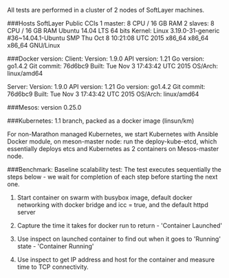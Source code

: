 All tests are performed in a cluster of 2 nodes of SoftLayer machines.

###Hosts
SoftLayer Public CCIs
1 master: 8 CPU / 16 GB RAM
2 slaves: 8 CPU / 16 GB RAM
Ubuntu 14.04 LTS 64 bits
Kernel: Linux 3.19.0-31-generic #36~14.04.1-Ubuntu SMP Thu Oct 8 10:21:08 UTC 2015 x86_64 x86_64 x86_64 GNU/Linux

###Docker version:
Client:
 Version:      1.9.0
 API version:  1.21
 Go version:   go1.4.2
 Git commit:   76d6bc9
 Built:        Tue Nov  3 17:43:42 UTC 2015
 OS/Arch:      linux/amd64

Server:
 Version:      1.9.0
 API version:  1.21
 Go version:   go1.4.2
 Git commit:   76d6bc9
 Built:        Tue Nov  3 17:43:42 UTC 2015
 OS/Arch:      linux/amd64

###Mesos:
version 0.25.0

###Kubernetes:
1.1 branch, packed as a docker image (linsun/km)

For non-Marathon managed Kubernetes, we start Kubernetes with Ansible Docker module, on meson-master node:
run the deploy-kube-etcd, which essentially deploys etcs and Kubernetes as 2 containers on Mesos-master node.


###Benchmark:
Baseline scalability test:
The test executes sequentially the steps below - we wait for completion of each step before starting the next one.

1. Start container on swarm with busybox image, default docker networking with docker bridge and icc = true, and the default httpd server

2. Capture the time it takes for docker run to return - 'Container Launched'

3. Use inspect on launched container to find out when it goes to 'Running' state - 'Container Running' 

4. Use inspect to get IP address and host for the container and measure time to TCP connectivity.

